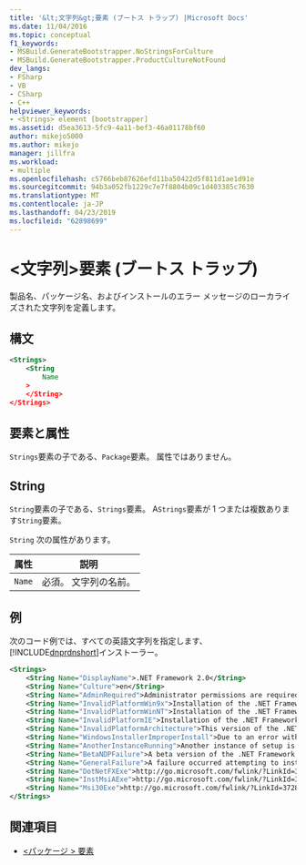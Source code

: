 ```yaml
---
title: '&lt;文字列&gt;要素 (ブートス トラップ) |Microsoft Docs'
ms.date: 11/04/2016
ms.topic: conceptual
f1_keywords:
- MSBuild.GenerateBootstrapper.NoStringsForCulture
- MSBuild.GenerateBootstrapper.ProductCultureNotFound
dev_langs:
- FSharp
- VB
- CSharp
- C++
helpviewer_keywords:
- <Strings> element [bootstrapper]
ms.assetid: d5ea3613-5fc9-4a11-bef3-46a01178bf60
author: mikejo5000
ms.author: mikejo
manager: jillfra
ms.workload:
- multiple
ms.openlocfilehash: c5766beb87626efd11ba50422d5f811d1ae1d91e
ms.sourcegitcommit: 94b3a052fb1229c7e7f8804b09c1d403385c7630
ms.translationtype: MT
ms.contentlocale: ja-JP
ms.lasthandoff: 04/23/2019
ms.locfileid: "62898699"
---
```

# <a name="ltstringsgt-element-bootstrapper"></a>&lt;文字列&gt;要素 (ブートス トラップ)
製品名、パッケージ名、およびインストールのエラー メッセージのローカライズされた文字列を定義します。

## <a name="syntax"></a>構文

```xml
<Strings>
    <String
        Name
    >
    </String>
</Strings>
```

## <a name="elements-and-attributes"></a>要素と属性
 `Strings`要素の子である、`Package`要素。 属性ではありません。

## <a name="string"></a>String
 `String`要素の子である、`Strings`要素。 A`Strings`要素が 1 つまたは複数あります`String`要素。

 `String` 次の属性があります。

|属性|説明|
|---------------|-----------------|
|`Name`|必須。 文字列の名前。|

## <a name="example"></a>例
 次のコード例では、すべての英語文字列を指定します、[!INCLUDE[dnprdnshort](../code-quality/includes/dnprdnshort_md.md)]インストーラー。

```xml
<Strings>
    <String Name="DisplayName">.NET Framework 2.0</String>
    <String Name="Culture">en</String>
    <String Name="AdminRequired">Administrator permissions are required to install the .NET Framework 2.0. Contact your administrator.</String>
    <String Name="InvalidPlatformWin9x">Installation of the .NET Framework 2.0 is not supported on Windows 95. Contact your application vendor.</String>
    <String Name="InvalidPlatformWinNT">Installation of the .NET Framework 2.0 is not supported on Windows NT 4.0. Contact your application vendor.</String>
    <String Name="InvalidPlatformIE">Installation of the .NET Framework 2.0 requires Internet Explorer 5.01 or greater. Contact your application vendor.</String>
    <String Name="InvalidPlatformArchitecture">This version of the .NET Framework 2.0 is not supported on a 64-bit operating system. Contact your application vendor.</String>
    <String Name="WindowsInstallerImproperInstall">Due to an error with Windows Installer, the installation of the .NET Framework 2.0 cannot proceed.</String>
    <String Name="AnotherInstanceRunning">Another instance of setup is already running. The running instance must complete before this setup can proceed.</String>
    <String Name="BetaNDPFailure">A beta version of the .NET Framework was detected on the computer. Uninstall any previous beta versions of .NET Framework before continuing.</String>
    <String Name="GeneralFailure">A failure occurred attempting to install the .NET Framework 2.0.</String>
    <String Name="DotNetFXExe">http://go.microsoft.com/fwlink/?LinkId=37283</String>
    <String Name="InstMsiAExe">http://go.microsoft.com/fwlink/?LinkId=37285</String>
    <String Name="Msi30Exe">http://go.microsoft.com/fwlink/?LinkId=37287</String>
</Strings>
```

## <a name="see-also"></a>関連項目
- [\<パッケージ > 要素](../deployment/package-element-bootstrapper.md)